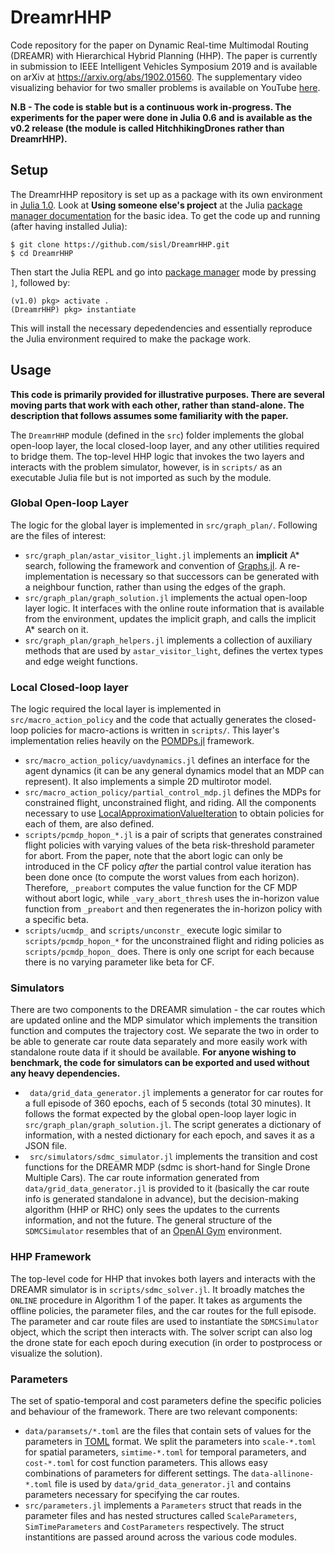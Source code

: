 # DreamrHHP

Code repository for the paper on Dynamic Real-time Multimodal Routing (DREAMR) with Hierarchical Hybrid Planning (HHP). The paper is currently in submission to IEEE Intelligent Vehicles Symposium 2019 and is available on arXiv at https://arxiv.org/abs/1902.01560. The supplementary video visualizing behavior for two smaller problems is available on YouTube [here](https://youtu.be/e5IcB79TEXY).

**N.B - The code is stable but is a continuous work in-progress. The experiments for the paper were done in Julia 0.6 and is available as the v0.2 release (the module is called HitchhikingDrones rather than DreamrHHP).**

## Setup
The DreamrHHP repository is set up as a package with its own environment in [Julia 1.0](https://julialang.org/downloads/). Look at **Using someone else's project** at the Julia [package manager documentation](https://julialang.github.io/Pkg.jl/v1/environments/#Using-someone-else's-project-1) for the basic idea. To get the code up and running (after having installed Julia):
```shell
$ git clone https://github.com/sisl/DreamrHHP.git
$ cd DreamrHHP
```
Then start the Julia REPL and go into [package manager](https://julialang.github.io/Pkg.jl/v1/getting-started/) mode by pressing `]`, followed by:
```shell
(v1.0) pkg> activate .
(DreamrHHP) pkg> instantiate
```
This will install the necessary depedendencies and essentially reproduce the Julia environment required to make the package work.

## Usage

**This code is primarily provided for illustrative purposes. There are several moving parts that work with each other, rather than stand-alone. The description that follows assumes some familiarity with the paper.**

The `DreamrHHP` module (defined in the `src`) folder implements the global open-loop layer, the local closed-loop layer, and any other utilities required to bridge them. The top-level HHP logic that invokes the two layers and interacts with the problem simulator, however, is in `scripts/` as an executable Julia file but is not imported as such by the module.


### Global Open-loop Layer

The logic for the global layer is implemented in `src/graph_plan/`. Following are the files of interest:

- `src/graph_plan/astar_visitor_light.jl` implements an **implicit** A* search, following the framework and convention of [Graphs.jl](https://github.com/JuliaAttic/Graphs.jl). A re-implementation is necessary so that successors can be generated with a neighbour function, rather than using the edges of the graph.
- `src/graph_plan/graph_solution.jl` implements the actual open-loop layer logic. It interfaces with the online route information that is available from the environment, updates the implicit graph, and calls the implicit A* search on it.
- `src/graph_plan/graph_helpers.jl` implements a collection of auxiliary methods that are used by `astar_visitor_light`, defines the vertex types and edge weight functions.

### Local Closed-loop layer

The logic required the local layer is implemented in `src/macro_action_policy` and the code that actually generates the closed-loop policies for macro-actions is written in `scripts/`. This layer's implementation relies heavily on the [POMDPs.jl](https://github.com/JuliaPOMDP/POMDPs.jl) framework.

- `src/macro_action_policy/uavdynamics.jl` defines an interface for the agent dynamics (it can be any general dynamics model that an MDP can represent). It also implements a simple 2D multirotor model.
- `src/macro_action_policy/partial_control_mdp.jl` defines the MDPs for constrained flight, unconstrained flight, and riding. All the components necessary to use [LocalApproximationValueIteration](https://github.com/JuliaPOMDP/LocalApproximationValueIteration.jl) to obtain policies for each of them, are also defined.
- `scripts/pcmdp_hopon_*.jl` is a pair of scripts that generates constrained flight policies with varying values of the beta risk-threshold parameter for abort. From the paper, note that the abort logic can only be introduced in the CF policy _after_ the partial control value iteration has been done once (to compute the worst values from each horizon). Therefore, `_preabort` computes the value function for the CF MDP without abort logic, while `_vary_abort_thresh` uses the in-horizon value function from `_preabort` and then regenerates the in-horizon policy with a specific beta.
- `scripts/ucmdp_` and `scripts/unconstr_` execute logic similar to `scripts/pcmdp_hopon_*` for the unconstrained flight and riding policies as `scripts/pcmdp_hopon_` does. There is only one script for each because there is no varying parameter like beta for CF.


### Simulators

There are two components to the DREAMR simulation - the car routes which are updated online and the MDP simulator which implements the transition function and computes the trajectory cost. We separate the two in order to be able to generate car route data separately and more easily work with standalone route data if it should be available.
**For anyone wishing to benchmark, the code for simulators can be exported and used without any heavy dependencies.**

- ` data/grid_data_generator.jl` implements a generator for car routes for a full episode of 360 epochs, each of 5 seconds (total 30 minutes). It follows the format expected by the global open-loop layer logic in `src/graph_plan/graph_solution.jl`. The script generates a dictionary of information, with a nested dictionary for each epoch, and saves it as a JSON file.
- ` src/simulators/sdmc_simulator.jl` implements the transition and cost functions for the DREAMR MDP (sdmc is short-hand for Single Drone Multiple Cars). The car route information generated from `data/grid_data_generator.jl` is provided to it (basically the car route info is generated standalone in advance), but the decision-making algorithm (HHP or RHC) only sees the updates to the currents information, and not the future. The general structure of the `SDMCSimulator` resembles that of an [OpenAI Gym](https://gym.openai.com/) environment.



### HHP Framework

The top-level code for HHP that invokes both layers and interacts with the DREAMR simulator is in `scripts/sdmc_solver.jl`. It broadly matches the `ONLINE` procedure in Algorithm 1 of the paper. It takes as arguments the offline policies, the parameter files, and the car routes for the full episode. The parameter and car route files are used to instantiate the `SDMCSimulator` object, which the script then interacts with. The solver script can also log the drone state for each epoch during execution (in order to postprocess or visualize the solution).


### Parameters

The set of spatio-temporal and cost parameters define the specific policies and behaviour of the framework. There are two relevant components:

 - `data/paramsets/*.toml` are the files that contain sets of values for the parameters in [TOML](https://github.com/toml-lang/toml) format. We split the parameters into `scale-*.toml` for spatial parameters, `simtime-*.toml` for temporal parameters, and `cost-*.toml` for cost function parameters. This allows easy combinations of parameters for different settings. The `data-allinone-*.toml` file is used by `data/grid_data_generator.jl` and contains parameters necessary for specifying the car routes.
 - `src/parameters.jl` implements a `Parameters` struct that reads in the parameter files and has nested structures called `ScaleParameters`, `SimTimeParameters` and `CostParameters` respectively. The struct instantitions are passed around across the various code modules.
